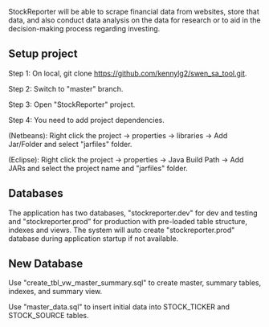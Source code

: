 StockReporter will be able to scrape financial data from websites, store that data, and also conduct data analysis on the data for research or to aid in the decision-making process regarding investing.

Setup project
-------------
Step 1: On local, git clone https://github.com/kennylg2/swen_sa_tool.git.

Step 2: Switch to "master" branch.

Step 3: Open "StockReporter" project.

Step 4: You need to add project dependencies. 

  (Netbeans): Right click the project -> properties -> libraries -> Add Jar/Folder and select "jarfiles" folder. 

  (Eclipse): Right click the project -> properties -> Java Build Path -> Add JARs and select the project name and "jarfiles"                folder.

Databases
---------
The application has two databases, "stockreporter.dev" for dev and testing and "stockreporter.prod" for production with pre-loaded table structure, indexes and views. The system will auto create "stockreporter.prod" database during application startup if not available.

New Database
------------
Use "create_tbl_vw_master_summary.sql" to create master, summary tables, indexes, and summary view.

Use "master_data.sql" to insert initial data into STOCK_TICKER and STOCK_SOURCE tables.
